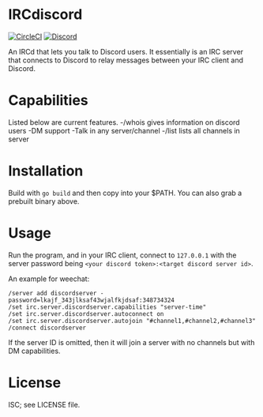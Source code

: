 # IRCdiscord

[![CircleCI](https://circleci.com/gh/tadeokondrak/IRCdiscord/tree/master.svg?style=svg)](https://circleci.com/gh/tadeokondrak/IRCdiscord/tree/master) [![Discord](https://img.shields.io/discord/541500289430192150.svg?logo=discord&style=flat-square)](https://discord.gg/TeJbfad)

An IRCd that lets you talk to Discord users. It essentially is an IRC server that connects to Discord to relay messages between your IRC client and Discord.

# Capabilities
Listed below are current features.
-/whois gives information on discord users
-DM support
-Talk in any server/channel
-/list lists all channels in server

# Installation
Build with `go build` and then copy into your $PATH. You can also grab a prebuilt binary above.

# Usage
Run the program, and in your IRC client, connect to `127.0.0.1` with the server password being `<your discord token>:<target discord server id>`.

An example for weechat:
```
/server add discordserver -password=lkajf_343jlksaf43wjalfkjdsaf:348734324
/set irc.server.discordserver.capabilities "server-time"
/set irc.server.discordserver.autoconnect on
/set irc.server.discordserver.autojoin "#channel1,#channel2,#channel3"
/connect discordserver
```
If the server ID is omitted, then it will join a server with no channels but with DM capabilities.

# License
ISC; see LICENSE file. 
